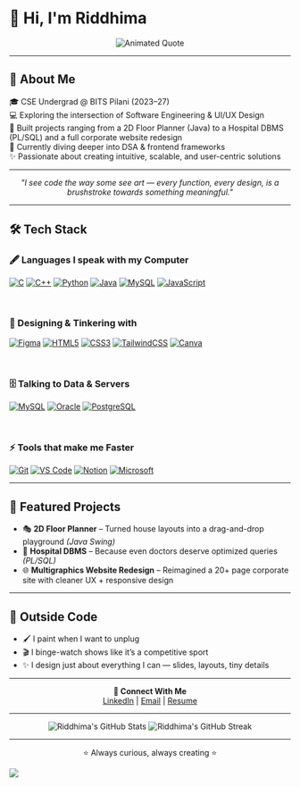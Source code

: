 <h1 align="left">💫 Hi, I'm Riddhima</h1>

<p align="center">
  <img src="https://readme-typing-svg.herokuapp.com?size=24&duration=4000&color=F75C7E&center=true&vCenter=true&width=1000&lines=Blending+logic+with+creativity.;Code.+Design.+Impact." alt="Animated Quote" />
</p>


---

## 🌱 About Me
🎓 CSE Undergrad @ BITS Pilani (2023–27)  
💻 Exploring the intersection of Software Engineering & UI/UX Design  
🚀 Built projects ranging from a 2D Floor Planner (Java) to a Hospital DBMS (PL/SQL) and a full corporate website redesign  
🌱 Currently diving deeper into DSA & frontend frameworks  
✨ Passionate about creating intuitive, scalable, and user-centric solutions

---

<p align="center">
<i>"I see code the way some see art — every function, every design, is a brushstroke towards something meaningful."</i>
</p>

---

## 🛠 Tech Stack
<p align="center">
  
### 🖋 Languages I speak with my Computer
[![C](https://img.shields.io/badge/C-000000?style=for-the-badge&logo=c&logoColor=white)](https://www.cprogramming.com/) 
[![C++](https://img.shields.io/badge/C++-00599C?style=for-the-badge&logo=c%2B%2B&logoColor=white)](https://isocpp.org/) 
[![Python](https://img.shields.io/badge/Python-3776AB?style=for-the-badge&logo=python&logoColor=white)](https://www.python.org/) 
[![Java](https://img.shields.io/badge/Java-007396?style=for-the-badge&logo=java&logoColor=white)](https://www.java.com/) 
[![MySQL](https://img.shields.io/badge/MySQL-4479A1?style=for-the-badge&logo=mysql&logoColor=white)](https://www.mysql.com/) 
[![JavaScript](https://img.shields.io/badge/JavaScript-F7DF1E?style=for-the-badge&logo=javascript&logoColor=black)](https://developer.mozilla.org/en-US/docs/Web/JavaScript)

<br>

### 🎨 Designing & Tinkering with
[![Figma](https://img.shields.io/badge/Figma-F24E1E?style=for-the-badge&logo=figma&logoColor=white)](https://www.figma.com/) 
[![HTML5](https://img.shields.io/badge/HTML5-E34F26?style=for-the-badge&logo=html5&logoColor=white)](https://developer.mozilla.org/en-US/docs/Web/HTML) 
[![CSS3](https://img.shields.io/badge/CSS3-1572B6?style=for-the-badge&logo=css3&logoColor=white)](https://developer.mozilla.org/en-US/docs/Web/CSS) 
[![TailwindCSS](https://img.shields.io/badge/TailwindCSS-06B6D4?style=for-the-badge&logo=tailwind-css&logoColor=white)](https://tailwindcss.com/) 
[![Canva](https://img.shields.io/badge/Canva-00C4CC?style=for-the-badge&logo=canva&logoColor=white)](https://www.canva.com/)

<br>

### 🗄 Talking to Data & Servers
[![MySQL](https://img.shields.io/badge/MySQL-4479A1?style=for-the-badge&logo=mysql&logoColor=white)](https://www.mysql.com/) 
[![Oracle](https://img.shields.io/badge/Oracle-F80000?style=for-the-badge&logo=oracle&logoColor=white)](https://www.oracle.com/) 
[![PostgreSQL](https://img.shields.io/badge/PostgreSQL-336791?style=for-the-badge&logo=postgresql&logoColor=white)](https://www.postgresql.org/)

<br>

### ⚡ Tools that make me Faster
[![Git](https://img.shields.io/badge/Git-F05032?style=for-the-badge&logo=git&logoColor=white)](https://git-scm.com/) 
[![VS Code](https://img.shields.io/badge/VS%20Code-007ACC?style=for-the-badge&logo=visual-studio-code&logoColor=white)](https://code.visualstudio.com/) 
[![Notion](https://img.shields.io/badge/Notion-000000?style=for-the-badge&logo=notion&logoColor=white)](https://www.notion.so/) 
[![Microsoft](https://img.shields.io/badge/Microsoft-5B5B5B?style=for-the-badge&logo=microsoft&logoColor=white)](https://www.microsoft.com/)


</p>

---

## 📂 Featured Projects
- 🎭 **2D Floor Planner** – Turned house layouts into a drag-and-drop playground *(Java Swing)*  
- 🏥 **Hospital DBMS** – Because even doctors deserve optimized queries *(PL/SQL)*  
- 🌐 **Multigraphics Website Redesign** – Reimagined a 20+ page corporate site with cleaner UX + responsive design

---

## 🎨 Outside Code
- 🖌 I paint when I want to unplug  
- 🎬 I binge-watch shows like it’s a competitive sport  
- ✨ I design just about everything I can — slides, layouts, tiny details

---

<div align="center">

<b>📌 Connect With Me</b><br>
<a href="https://linkedin.com/in/riddhimaxa">LinkedIn</a> | 
<a href="mailto:riddhima784@gmail.com">Email</a> | 
<a href="https://docs.google.com/document/d/1AC2Jn0KX2VH9RAnQKv4geYH7y5EsFpJWTwRJvyDagio/edit?tab=t.0">Resume</a> 

</div>

---

<p align="center">
  <img src="https://github-readme-stats.vercel.app/api?username=riddhimaxa&theme=radical&hide_border=false&include_all_commits=false&count_private=false" alt="Riddhima's GitHub Stats" />
  <img src="https://github-readme-streak-stats.herokuapp.com/?user=riddhimaxa&theme=radical&hide_border=false" alt="Riddhima's GitHub Streak" />
</p>

---

<p align="center">⭐ Always curious, always creating ⭐</p>



[![](https://visitcount.itsvg.in/api?id=riddhimaxa&icon=0&color=0)](https://visitcount.itsvg.in)



<!-- Proudly created with GPRM ( https://gprm.itsvg.in ) -->
